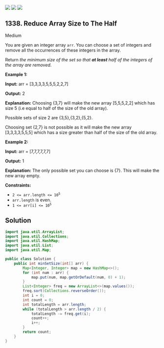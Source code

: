 [![](https://img.shields.io/github/stars/javadev/LeetCode-in-Java?label=Stars&style=flat-square)](https://github.com/javadev/LeetCode-in-Java)
[![](https://img.shields.io/github/forks/javadev/LeetCode-in-Java?label=Fork%20me%20on%20GitHub%20&style=flat-square)](https://github.com/javadev/LeetCode-in-Java/fork)
[![](https://img.shields.io/badge/-LeetCode%20in%20Kotlin-blue?style=flat-square)](https://github.com/javadev/LeetCode-in-Kotlin)

## 1338\. Reduce Array Size to The Half

Medium

You are given an integer array `arr`. You can choose a set of integers and remove all the occurrences of these integers in the array.

Return _the minimum size of the set so that **at least** half of the integers of the array are removed_.

**Example 1:**

**Input:** arr = [3,3,3,3,5,5,5,2,2,7]

**Output:** 2

**Explanation:** Choosing {3,7} will make the new array [5,5,5,2,2] which has size 5 (i.e equal to half of the size of the old array). 

Possible sets of size 2 are {3,5},{3,2},{5,2}. 

Choosing set {2,7} is not possible as it will make the new array [3,3,3,3,5,5,5] which has a size greater than half of the size of the old array.

**Example 2:**

**Input:** arr = [7,7,7,7,7,7]

**Output:** 1

**Explanation:** The only possible set you can choose is {7}. This will make the new array empty.

**Constraints:**

*   <code>2 <= arr.length <= 10<sup>5</sup></code>
*   `arr.length` is even.
*   <code>1 <= arr[i] <= 10<sup>5</sup></code>

## Solution

```java
import java.util.ArrayList;
import java.util.Collections;
import java.util.HashMap;
import java.util.List;
import java.util.Map;

public class Solution {
    public int minSetSize(int[] arr) {
        Map<Integer, Integer> map = new HashMap<>();
        for (int num : arr) {
            map.put(num, map.getOrDefault(num, 0) + 1);
        }
        List<Integer> freq = new ArrayList<>(map.values());
        freq.sort(Collections.reverseOrder());
        int i = 0;
        int count = 0;
        int totalLength = arr.length;
        while (totalLength > arr.length / 2) {
            totalLength -= freq.get(i);
            count++;
            i++;
        }
        return count;
    }
}
```